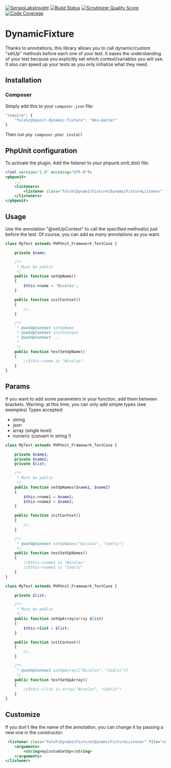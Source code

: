 [![SensioLabsInsight](https://insight.sensiolabs.com/projects/b3876f8b-864e-4bdc-8de6-0902fe5be1b4/mini.png)](https://insight.sensiolabs.com/projects/b3876f8b-864e-4bdc-8de6-0902fe5be1b4)
[![Build Status](https://api.travis-ci.org/Nikoms/phpunit-dynamic-fixture.png)](https://api.travis-ci.org/Nikoms/phpunit-dynamic-fixture)
[![Scrutinizer Quality Score](https://scrutinizer-ci.com/g/Nikoms/phpunit-dynamic-fixture/badges/quality-score.png)](https://scrutinizer-ci.com/g/Nikoms/phpunit-dynamic-fixture/)
[![Code Coverage](https://scrutinizer-ci.com/g/Nikoms/phpunit-dynamic-fixture/badges/coverage.png)](https://scrutinizer-ci.com/g/Nikoms/phpunit-dynamic-fixture/)


DynamicFixture
==============

Thanks to annotations, this library allows you to call dynamic/custom "setUp" methods before each one of your test.
It eases the understanding of your test because you explicitly set which context/variables you will use.
It also can speed up your tests as you only initialize what they need.

Installation
--------------

### Composer ###
Simply add this to your `composer.json` file:
```js
"require": {
    "folsh/phpunit-dynamic-fixture": "dev-master"
}
```

Then run `php composer.phar install`

PhpUnit configuration
---------------------
To activate the plugin. Add the listener to your phpunit.xml(.dist) file:

```xml
<?xml version="1.0" encoding="UTF-8"?>
<phpunit>
    ...
    <listeners>
        <listener class="folsh\DynamicFixture\DynamicFixtureListener" file="vendor/folsh/phpunit-dynamic-fixture/src/DynamicFixtureListener.php" />
    </listeners>
</phpunit>
```

Usage
-----

Use the annotation "@setUpContext" to call the specified method(s) just before the test. Of course, you can add as many annotations as you want.

```php
class MyTest extends PHPUnit_Framework_TestCase {

    private $name;

    /**
     * Must be public
     */
    public function setUpName()
    {
        $this->name = 'Nicolas';
    }

    public function initContext()
    {
        //...
    }

    /**
     * @setUpContext setUpName
     * @setUpContext initContext
     * @setUpContext ...
     *
     */
    public function testSetUpName()
    {
        //$this->name is "Nicolas"
    }
}
```

Params
------

If you want to add some parameters in your function, add them between brackets.
Warning: at this time, you can only add simple types (see exemples)
Types accepted:
- string
- json
- array (single level)
- numeric (convert in string !)

```php
class MyTest extends PHPUnit_Framework_TestCase {

    private $name1;
    private $name2;
    private $list;

    /**
     * Must be public
     */
    public function setUpNames($name1, $name2)
    {
        $this->name1 = $name1;
        $this->name2 = $name2;
    }

    public function initContext()
    {
        //...
    }

    /**
     * @setUpContext setUpNames("Nicolas", "Cedric")
     */
    public function testSetUpNames()
    {
        //$this->name1 is "Nicolas"
        //$this->name2 is "Cedric"
    }
}
```

```php
class MyTest extends PHPUnit_Framework_TestCase {

    private $list;

    /**
     * Must be public
     */
    public function setUpArray(array $list)
    {
        $this->list = $list;
    }

    public function initContext()
    {
        //...
    }

    /**
     * @setUpContext setUpArray(["Nicolas", "Cedric"])
     */
    public function testSetUpArray()
    {
        //$this->list is array("Nicolas", "Cedric")
    }
}
```

Customize
---------

If you don't like the name of the annotation, you can change it by passing a new one in the constructor:

```xml
 <listener class="folsh\DynamicFixture\DynamicFixtureListener" file="vendor/folsh/phpunit-dynamic-fixture/src/DynamicFixtureListener.php">
    <arguments>
        <string>myCustomSetUp</string>
    </arguments>
</listener>
```
